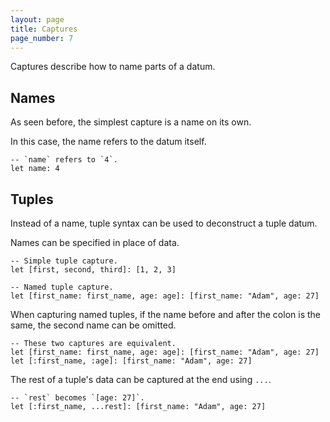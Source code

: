 ```yaml
---
layout: page
title: Captures
page_number: 7
---
```


Captures describe how to name parts of a datum.

## Names

As seen before, the simplest capture is a name on its own.

In this case, the name refers to the datum itself.

```
-- `name` refers to `4`.
let name: 4
```

## Tuples

Instead of a name, tuple syntax can be used to deconstruct a tuple datum.

Names can be specified in place of data.

```
-- Simple tuple capture.
let [first, second, third]: [1, 2, 3]

-- Named tuple capture.
let [first_name: first_name, age: age]: [first_name: "Adam", age: 27]
```

When capturing named tuples, if the name before and after the colon is the same,
the second name can be omitted.

```
-- These two captures are equivalent.
let [first_name: first_name, age: age]: [first_name: "Adam", age: 27]
let [:first_name, :age]: [first_name: "Adam", age: 27]
```

The rest of a tuple's data can be captured at the end using `...`.

```
-- `rest` becomes `[age: 27]`.
let [:first_name, ...rest]: [first_name: "Adam", age: 27]
```